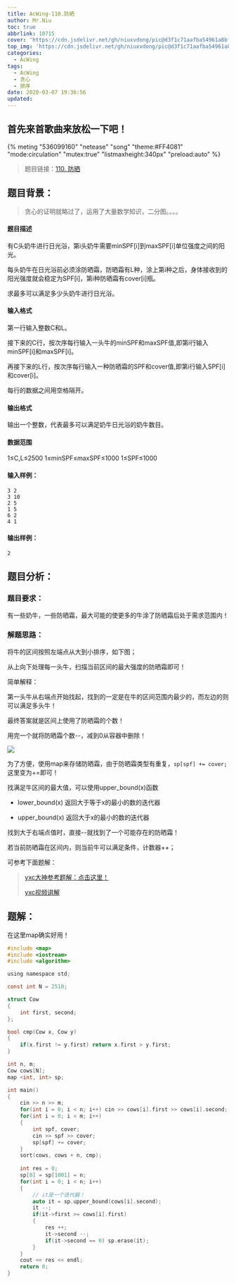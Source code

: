 ```yaml
---
title: AcWing-110.防晒
author: Mr.Niu
toc: true
abbrlink: 10715
cover: 'https://cdn.jsdelivr.net/gh/niuxvdong/pic@d3f1c71aafba54961a8bf8a2341a169d77829441/2021/02/06/ce8c2bfb909a31b425c145d594cafde9.png'
top_img: 'https://cdn.jsdelivr.net/gh/niuxvdong/pic@d3f1c71aafba54961a8bf8a2341a169d77829441/2021/02/06/ce8c2bfb909a31b425c145d594cafde9.png'
categories:
  - AcWing
tags:
  - AcWing
  - 贪心
  - 排序
date: 2020-03-07 19:36:56
updated:
---
```




## 首先来首歌曲来放松一下吧！

{% meting "536099160" "netease" "song" "theme:#FF4081" "mode:circulation" "mutex:true" "listmaxheight:340px" "preload:auto"  %}



> 题目链接：[110. 防晒](https://www.acwing.com/problem/content/112/)



## 题目背景：



> 贪心的证明就略过了，运用了大量数学知识，二分图。。。。

#### 题目描述



有C头奶牛进行日光浴，第i头奶牛需要minSPF[i]到maxSPF[i]单位强度之间的阳光。

每头奶牛在日光浴前必须涂防晒霜，防晒霜有L种，涂上第i种之后，身体接收到的阳光强度就会稳定为SPF[i]，第i种防晒霜有cover[i]瓶。

求最多可以满足多少头奶牛进行日光浴。

#### 输入格式

第一行输入整数C和L。

接下来的C行，按次序每行输入一头牛的minSPF和maxSPF值,即第i行输入minSPF[i]和maxSPF[i]。

再接下来的L行，按次序每行输入一种防晒霜的SPF和cover值,即第i行输入SPF[i]和cover[i]。

每行的数据之间用空格隔开。

#### 输出格式

输出一个整数，代表最多可以满足奶牛日光浴的奶牛数目。

#### 数据范围

1≤C,L≤2500
1≤minSPF≤maxSPF≤1000
1≤SPF≤1000

#### 输入样例：

```
3 2
3 10
2 5
1 5
6 2
4 1
```

#### 输出样例：

```
2
```



## 题目分析：

### 题目要求：



有一些奶牛，一些防晒霜，最大可能的使更多的牛涂了防晒霜后处于需求范围内！

### 解题思路：



将牛的区间按照左端点从大到小排序，如下图；

从上向下处理每一头牛，扫描当前区间的最大强度的防晒霜即可！



简单解释：

第一头牛从右端点开始找起，找到的一定是在牛的区间范围内最少的，而左边的则可以满足多头牛！



最终答案就是区间上使用了防晒霜的个数！



用完一个就将防晒霜个数--，减到0从容器中删除！





![](https://cdn.jsdelivr.net/gh/niuxvdong/pic@55fc671fe5b756adf8af42f1ac7351a09319b718/2021/02/06/d394e4ac22f43a1013d66b9d477d2c94.png)



为了方便，使用map来存储防晒霜，由于防晒霜类型有重复，`sp[spf] += cover;`这里变为+=即可！

找满足牛区间的最大值，可以使用upper_bound(x)函数

- lower_bound(x)  返回大于等于x的最小的数的迭代器

- upper_bound(x)  返回大于x的最小的数的迭代器

找到大于右端点值时，直接--就找到了一个可能存在的防晒霜！

若当前防晒霜在区间内，则当前牛可以满足条件，计数器++；



可参考下面题解：



> [yxc大神参考题解：点击这里！](https://www.acwing.com/solution/AcWing/content/785/)
>
> [yxc视频讲解](https://www.acwing.com/video/87/)



## 题解：



在这里map确实好用！



```c
#include <map>
#include <iostream>
#include <algorithm>

using namespace std;

const int N = 2510;

struct Cow
{
    int first, second;
};

bool cmp(Cow x, Cow y)
{
    if(x.first != y.first) return x.first > y.first;
}

int n, m;
Cow cows[N];
map <int, int> sp;

int main()
{
    cin >> n >> m;
    for(int i = 0; i < n; i++) cin >> cows[i].first >> cows[i].second;
    for(int i = 0; i < m; i++)
    {
        int spf, cover;
        cin >> spf >> cover;
        sp[spf] += cover;
    }
    sort(cows, cows + n, cmp);
    
    int res = 0;
    sp[0] = sp[1001] = n;
    for(int i = 0; i < n; i++)
    {
        // it是一个迭代器！
        auto it = sp.upper_bound(cows[i].second);
        it --;
        if(it->first >= cows[i].first)
        {
            res ++;
            it->second --;
            if(it->second == 0) sp.erase(it);
        }
    }
    cout << res << endl;
    return 0;
}
```

